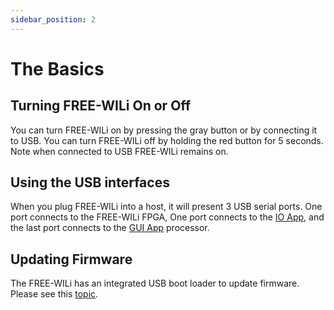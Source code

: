 ```yaml
---
sidebar_position: 2
---
```


# The Basics

## Turning FREE-WILi On or Off

You can turn FREE-WILi on by pressing the gray button or by connecting it to USB.  You can turn FREE-WILi off by holding the red button for 5 seconds. Note when connected to USB FREE-WILi remains on.

## Using the USB interfaces

When you plug FREE-WILi into a host, it will present 3 USB serial ports. One port connects to the FREE-WILi FPGA, One port connects to the [IO App](/io-app/), and the last port connects to the [GUI App](/gui-screen-buttons-and-lights/) processor.

## Updating Firmware

The FREE-WILi has an integrated USB boot loader to update firmware. Please see this [topic](/freewili-firmware-update/).